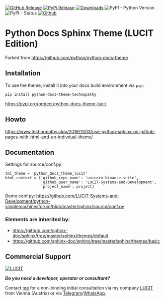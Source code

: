 [![GitHub Release](https://img.shields.io/github/release/LUCIT-Systems-and-Development/python-docs-theme-technopathy.svg?label=github)](https://github.com/LUCIT-Systems-and-Development/python-docs-theme-technopathy/releases)
[![PyPi Release](https://img.shields.io/pypi/v/python-docs-theme-technopathy?color=blue)](https://pypi.org/project/python-docs-theme-technopathy/)
[![Downloads](https://pepy.tech/badge/python-docs-theme-technopathy)](https://pepy.tech/project/python-docs-theme-technopathy)
![PyPI - Python Version](https://img.shields.io/pypi/pyversions/python-docs-theme-technopathy.svg) 
![PyPI - Status](https://img.shields.io/pypi/status/python-docs-theme-technopathy.svg) 
[![Github](https://img.shields.io/badge/source-github-orange)](https://github.com/LUCIT-Systems-and-Development/python-docs-theme-technopathy)

# Python Docs Sphinx Theme (LUCIT Edition)
Forked from https://github.com/python/python-docs-theme

## Installation

To use the theme, install it into your docs build environment via `pip`:
```
pip install python-docs-theme-technopathy
```
https://pypi.org/project/python-docs-theme-lucit

## Howto
https://www.technopathy.club/2019/11/03/use-python-sphinx-on-github-pages-with-html-and-an-indivdual-theme/

## Documentation
Settings for source/conf.py:
```
tml_theme = 'python_docs_theme_lucit'
html_context = {'github_repo_name': 'unicorn-binance-suite',
                'github_user_name': 'LUCIT-Systems-and-Development',
                'project_name': project}
```
Demo conf.py: https://github.com/LUCIT-Systems-and-Development/python-simplemachinesforum/blob/master/sphinx/source/conf.py

### Elements are inherited by:
- https://github.com/sphinx-doc/sphinx/tree/master/sphinx/themes/default
- https://github.com/sphinx-doc/sphinx/tree/master/sphinx/themes/basic

## Commercial Support
[![LUCIT](https://www.lucit.tech/files/images/logos/LUCIT-LOGO-TRANS-PLAIN-NEW.png)](https://www.lucit.tech)

***Do you need a developer, operator or consultant?***

Contact [me](https://about.me/oliver-zehentleitner) for a non-binding initial consultation via my company 
[LUCIT](https://www.lucit.tech) from Vienna (Austria) or via [Telegram](https://t.me/LUCIT_OZ)/[WhatsApp](https://wa.me/436602456535).